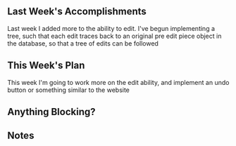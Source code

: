 ## Last Week's Accomplishments

Last week I added more to the ability to edit. I've begun implementing a tree, such that each
edit traces back to an original pre edit piece object in the database, so that a tree of edits
can be followed


## This Week's Plan

This week I'm going to work more on the edit ability, and implement an undo button or something similar
to the website

## Anything Blocking?



## Notes
